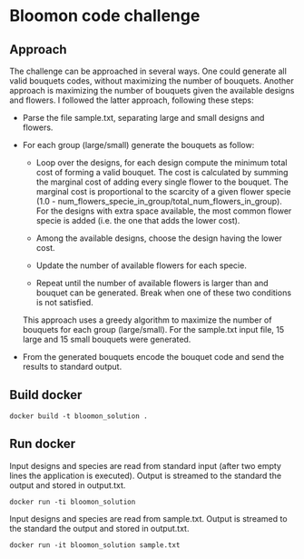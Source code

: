 # Bloomon code challenge

## Approach

The challenge can be approached in several ways. One could generate all valid bouquets codes, without maximizing the number of bouquets.
Another approach is maximizing the number of bouquets given the available designs and flowers. 
I followed the latter approach, following these steps:

+ Parse the file sample.txt, separating large and small designs and flowers.

+ For each group (large/small) generate the bouquets as follow:

    + Loop over the designs, for each design compute the minimum total cost of forming a valid bouquet. 
    The cost is calculated by summing the marginal cost of adding every single flower to the bouquet. 
    The marginal cost is proportional to the scarcity of a given flower specie (1.0 - num_flowers_specie_in_group/total_num_flowers_in_group). 
    For the designs with extra space available, the most common flower specie is added (i.e. the one that adds the lower cost).

    + Among the available designs, choose the design having the lower cost. 
    
    + Update the number of available flowers for each specie.

    + Repeat until the number of available flowers is larger than and bouquet can be generated. 
    Break when one of these two conditions is not satisfied.
    
  This approach uses a greedy algorithm to maximize the number of bouquets for each group (large/small). 
  For the sample.txt input file, 15 large and 15 small bouquets were generated.
  
+ From the generated bouquets encode the bouquet code and send the results to standard output.

## Build docker

    docker build -t bloomon_solution .

## Run docker

Input designs and species are read from standard input (after two empty lines the application is executed). 
Output is streamed to the standard the output and stored in output.txt.

    docker run -ti bloomon_solution
    
Input designs and species are read from sample.txt. Output is streamed to the standard the output and stored in output.txt.

    docker run -it bloomon_solution sample.txt 
    
